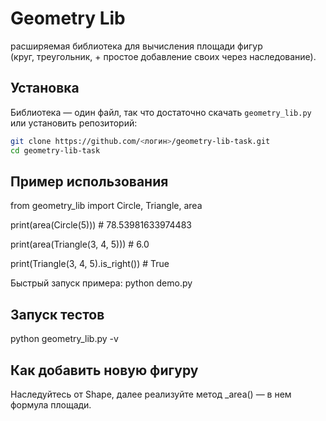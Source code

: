 # Geometry Lib

расширяемая библиотека для вычисления площади фигур  
(круг, треугольник, + простое добавление своих через наследование).

## Установка

Библиотека — один файл, так что достаточно скачать `geometry_lib.py`  
или установить репозиторий:

```bash
git clone https://github.com/<логин>/geometry-lib-task.git
cd geometry-lib-task
```


## Пример использования
from geometry_lib import Circle, Triangle, area

print(area(Circle(5)))          # 78.53981633974483

print(area(Triangle(3, 4, 5)))  # 6.0

print(Triangle(3, 4, 5).is_right())  # True

Быстрый запуск примера:
python demo.py

## Запуск тестов
python geometry_lib.py -v

## Как добавить новую фигуру
Наследуйтесь от Shape, далее реализуйте метод _area() — в нем формула площади.

